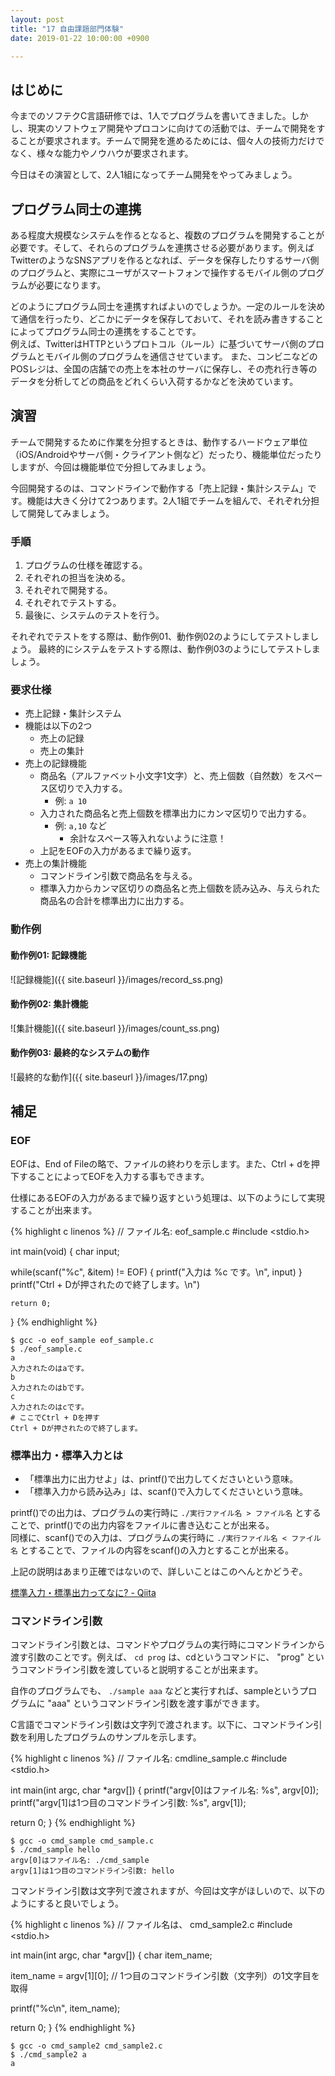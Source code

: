 ```yaml
---
layout: post
title: "17 自由課題部門体験"
date: 2019-01-22 10:00:00 +0900

---
```


## はじめに

今までのソフテクC言語研修では、1人でプログラムを書いてきました。しかし、現実のソフトウェア開発やプロコンに向けての活動では、チームで開発をすることが要求されます。チームで開発を進めるためには、個々人の技術力だけでなく、様々な能力やノウハウが要求されます。

今日はその演習として、2人1組になってチーム開発をやってみましょう。

## プログラム同士の連携

ある程度大規模なシステムを作るとなると、複数のプログラムを開発することが必要です。そして、それらのプログラムを連携させる必要があります。例えばTwitterのようなSNSアプリを作るとなれば、データを保存したりするサーバ側のプログラムと、実際にユーザがスマートフォンで操作するモバイル側のプログラムが必要になります。

どのようにプログラム同士を連携すればよいのでしょうか。一定のルールを決めて通信を行ったり、どこかにデータを保存しておいて、それを読み書きすることによってプログラム同士の連携をすることです。  
例えば、TwitterはHTTPというプロトコル（ルール）に基づいてサーバ側のプログラムとモバイル側のプログラムを通信させています。
また、コンビニなどのPOSレジは、全国の店舗での売上を本社のサーバに保存し、その売れ行き等のデータを分析してどの商品をどれくらい入荷するかなどを決めています。

## 演習

チームで開発するために作業を分担するときは、動作するハードウェア単位（iOS/Androidやサーバ側・クライアント側など）だったり、機能単位だったりしますが、今回は機能単位で分担してみましょう。

今回開発するのは、コマンドラインで動作する「売上記録・集計システム」です。機能は大きく分けて2つあります。2人1組でチームを組んで、それぞれ分担して開発してみましょう。


### 手順

1. プログラムの仕様を確認する。
1. それぞれの担当を決める。
1. それぞれで開発する。
1. それぞれでテストする。
1. 最後に、システムのテストを行う。

それぞれでテストをする際は、動作例01、動作例02のようにしてテストしましょう。
最終的にシステムをテストする際は、動作例03のようにしてテストしましょう。


### 要求仕様

* 売上記録・集計システム
* 機能は以下の2つ
  * 売上の記録
  * 売上の集計
* 売上の記録機能
  * 商品名（アルファベット小文字1文字）と、売上個数（自然数）をスペース区切りで入力する。
    * 例: `a 10`
  * 入力された商品名と売上個数を標準出力にカンマ区切りで出力する。
    * 例: `a,10` など
      * 余計なスペース等入れないように注意！
  * 上記をEOFの入力があるまで繰り返す。
* 売上の集計機能
  * コマンドライン引数で商品名を与える。
  * 標準入力からカンマ区切りの商品名と売上個数を読み込み、与えられた商品名の合計を標準出力に出力する。

### 動作例

#### 動作例01: 記録機能
![記録機能]({{ site.baseurl }}/images/record_ss.png)

#### 動作例02: 集計機能

![集計機能]({{ site.baseurl }}/images/count_ss.png)


#### 動作例03: 最終的なシステムの動作

![最終的な動作]({{ site.baseurl }}/images/17.png)

## 補足

### EOF

  EOFは、End of Fileの略で、ファイルの終わりを示します。また、Ctrl + dを押下することによってEOFを入力する事もできます。

  仕様にあるEOFの入力があるまで繰り返すという処理は、以下のようにして実現することが出来ます。

{% highlight c linenos %}
// ファイル名: eof_sample.c
#include <stdio.h>

int main(void)
{
  char input;

  while(scanf("%c", &item) != EOF) {
    printf("入力は %c です。\n", input)
  }
  printf("Ctrl + Dが押されたので終了します。\n")

    return 0;
}
{% endhighlight %}

```
$ gcc -o eof_sample eof_sample.c
$ ./eof_sample.c
a
入力されたのはaです。
b
入力されたのはbです。
c
入力されたのはcです。
# ここでCtrl + Dを押す
Ctrl + Dが押されたので終了します。
```


### 標準出力・標準入力とは

* 「標準出力に出力せよ」は、printf()で出力してくださいという意味。
* 「標準入力から読み込み」は、scanf()で入力してくださいという意味。

printf()での出力は、プログラムの実行時に `./実行ファイル名 > ファイル名` とすることで、printf()での出力内容をファイルに書き込むことが出来る。  
同様に、scanf()での入力は、プログラムの実行時に `./実行ファイル名 < ファイル名` とすることで、ファイルの内容をscanf()の入力とすることが出来る。

上記の説明はあまり正確ではないので、詳しいことはこのへんとかどうぞ。

[標準入力・標準出力ってなに? - Qiita](https://qiita.com/angel_p_57/items/03582181e9f7a69f8168)

### コマンドライン引数

コマンドライン引数とは、コマンドやプログラムの実行時にコマンドラインから渡す引数のことです。例えば、 `cd prog` は、cdというコマンドに、 "prog" というコマンドライン引数を渡していると説明することが出来ます。

自作のプログラムでも、 `./sample aaa` などと実行すれば、sampleというプログラムに "aaa" というコマンドライン引数を渡す事ができます。

C言語でコマンドライン引数は文字列で渡されます。以下に、コマンドライン引数を利用したプログラムのサンプルを示します。

{% highlight c linenos %}
// ファイル名: cmdline_sample.c
#include <stdio.h>

int main(int argc, char *argv[])
{
  printf("argv[0]はファイル名: %s", argv[0]);
  printf("argv[1]は1つ目のコマンドライン引数: %s", argv[1]);

  return 0;
}
{% endhighlight %}

```
$ gcc -o cmd_sample cmd_sample.c
$ ./cmd_sample hello
argv[0]はファイル名: ./cmd_sample
argv[1]は1つ目のコマンドライン引数: hello
```

コマンドライン引数は文字列で渡されますが、今回は文字がほしいので、以下のようにすると良いでしょう。

{% highlight c linenos %}
// ファイル名は、 cmd_sample2.c
#include <stdio.h>

int main(int argc, char *argv[])
{
  char item_name;

  item_name = argv[1][0];   // 1つ目のコマンドライン引数（文字列）の1文字目を取得

  printf("%c\n", item_name);

  return 0;
}
{% endhighlight %}

```
$ gcc -o cmd_sample2 cmd_sample2.c
$ ./cmd_sample2 a
a
```

